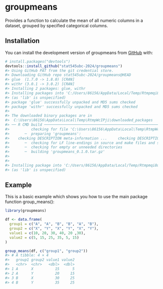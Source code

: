 
<!-- README.md is generated from README.Rmd. Please edit that file -->

# groupmeans

<!-- badges: start -->
<!-- badges: end -->

Provides a function to calculate the mean of all numeric columns in a
dataset, grouped by specified categorical columns.

## Installation

You can install the development version of groupmeans from
[GitHub](https://github.com/) with:

``` r
# install.packages("devtools")
devtools::install_github("stat545ubc-2024/groupmeans")
#> Using GitHub PAT from the git credential store.
#> Downloading GitHub repo stat545ubc-2024/groupmeans@HEAD
#> glue  (1.7.0 -> 1.8.0) [CRAN]
#> withr (3.0.1 -> 3.0.2) [CRAN]
#> Installing 2 packages: glue, withr
#> Installing packages into 'C:/Users/86156/AppData/Local/Temp/Rtmpmqi8uj/temp_libpath70c54791285'
#> (as 'lib' is unspecified)
#> package 'glue' successfully unpacked and MD5 sums checked
#> package 'withr' successfully unpacked and MD5 sums checked
#> 
#> The downloaded binary packages are in
#>  C:\Users\86156\AppData\Local\Temp\RtmpWcIPji\downloaded_packages
#> ── R CMD build ─────────────────────────────────────────────────────────────────
#>          checking for file 'C:\Users\86156\AppData\Local\Temp\RtmpWcIPji\remotes4ebc7a2d866\stat545ubc-2024-groupmeans-915e49d/DESCRIPTION' ...  ✔  checking for file 'C:\Users\86156\AppData\Local\Temp\RtmpWcIPji\remotes4ebc7a2d866\stat545ubc-2024-groupmeans-915e49d/DESCRIPTION'
#>       ─  preparing 'groupmeans':
#>    checking DESCRIPTION meta-information ...     checking DESCRIPTION meta-information ...   ✔  checking DESCRIPTION meta-information
#>       ─  checking for LF line-endings in source and make files and shell scripts
#>       ─  checking for empty or unneeded directories
#>       ─  building 'groupmeans_0.1.0.tar.gz'
#>      
#> 
#> Installing package into 'C:/Users/86156/AppData/Local/Temp/Rtmpmqi8uj/temp_libpath70c54791285'
#> (as 'lib' is unspecified)
```

## Example

This is a basic example which shows you how to use the main package
function group_means():

``` r
library(groupmeans)

df <- data.frame(
  group1 = c("A", "A", "B", "B", "A", "B"),
  group2 = c("X", "Y", "X", "Y", "X", "Y"),
  value1 = c(10, 20, 30, 40, 20 ,30),
  value2 = c(5, 15, 25, 35, 5, 15)
)

group_means(df, c("group1", "group2"))
#> # A tibble: 4 × 4
#>   group1 group2 value1 value2
#>   <chr>  <chr>   <dbl>  <dbl>
#> 1 A      X          15      5
#> 2 A      Y          20     15
#> 3 B      X          30     25
#> 4 B      Y          35     25
```
